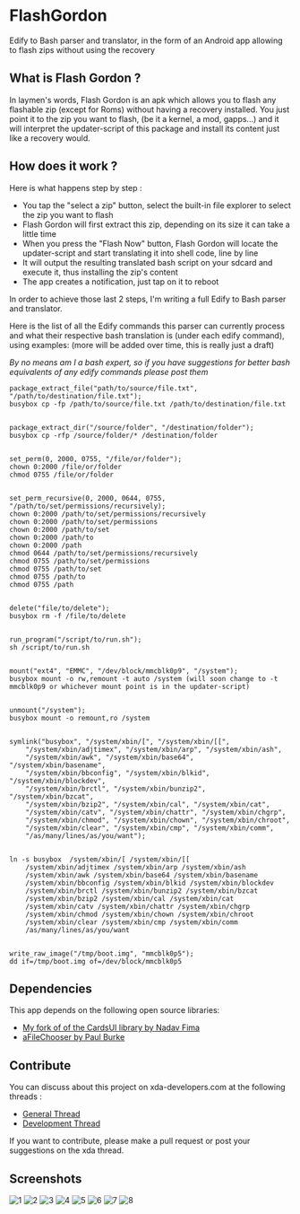 FlashGordon
===========

Edify to Bash parser and translator, in the form of an Android app allowing to flash zips without using the recovery

## What is Flash Gordon ?
In laymen's words, Flash Gordon is an apk which allows you to flash any flashable zip (except for Roms) without having a recovery installed.
You just point it to the zip you want to flash, (be it a kernel, a mod, gapps...) and it will interpret the updater-script of this package and install its content just like a recovery would.

## How does it work ?
Here is what happens step by step :

* You tap the "select a zip" button, select the built-in file explorer to select the zip you want to flash
* Flash Gordon will first extract this zip, depending on its size it can take a little time
* When you press the "Flash Now" button, Flash Gordon will locate the updater-script and start translating it into shell code, line by line
* It will output the resulting translated bash script on your sdcard and execute it, thus installing the zip's content
* The app creates a notification, just tap on it to reboot

In order to achieve those last 2 steps, I'm writing a full Edify to Bash parser and translator.

Here is the list of all the Edify commands this parser can currently process and what their respective bash translation is (under each edify command), using examples:
(more will be added over time, this is really just a draft)

*By no means am I a bash expert, so if you have suggestions for better bash equivalents of any edify commands please post them*

    package_extract_file("path/to/source/file.txt", "/path/to/destination/file.txt");
    busybox cp -fp /path/to/source/file.txt /path/to/destination/file.txt


    package_extract_dir("/source/folder", "/destination/folder");
    busybox cp -rfp /source/folder/* /destination/folder
    

    set_perm(0, 2000, 0755, "/file/or/folder");
    chown 0:2000 /file/or/folder
    chmod 0755 /file/or/folder
    

    set_perm_recursive(0, 2000, 0644, 0755, "/path/to/set/permissions/recursively);
    chown 0:2000 /path/to/set/permissions/recursively
    chown 0:2000 /path/to/set/permissions
    chown 0:2000 /path/to/set
    chown 0:2000 /path/to
    chown 0:2000 /path
    chmod 0644 /path/to/set/permissions/recursively
    chmod 0755 /path/to/set/permissions
    chmod 0755 /path/to/set
    chmod 0755 /path/to
    chmod 0755 /path


    delete("file/to/delete");
    busybox rm -f /file/to/delete


    run_program("/script/to/run.sh");
    sh /script/to/run.sh


    mount("ext4", "EMMC", "/dev/block/mmcblk0p9", "/system");
    busybox mount -o rw,remount -t auto /system (will soon change to -t mmcblk0p9 or whichever mount point is in the updater-script)


    unmount("/system");
    busybox mount -o remount,ro /system


    symlink("busybox", "/system/xbin/[", "/system/xbin/[[",
        "/system/xbin/adjtimex", "/system/xbin/arp", "/system/xbin/ash",
        "/system/xbin/awk", "/system/xbin/base64", "/system/xbin/basename",
        "/system/xbin/bbconfig", "/system/xbin/blkid", "/system/xbin/blockdev",
        "/system/xbin/brctl", "/system/xbin/bunzip2", "/system/xbin/bzcat",
        "/system/xbin/bzip2", "/system/xbin/cal", "/system/xbin/cat",
        "/system/xbin/catv", "/system/xbin/chattr", "/system/xbin/chgrp",
        "/system/xbin/chmod", "/system/xbin/chown", "/system/xbin/chroot",
        "/system/xbin/clear", "/system/xbin/cmp", "/system/xbin/comm",
        "/as/many/lines/as/you/want");
        

    ln -s busybox  /system/xbin/[ /system/xbin/[[
        /system/xbin/adjtimex /system/xbin/arp /system/xbin/ash
        /system/xbin/awk /system/xbin/base64 /system/xbin/basename
        /system/xbin/bbconfig /system/xbin/blkid /system/xbin/blockdev
        /system/xbin/brctl /system/xbin/bunzip2 /system/xbin/bzcat
        /system/xbin/bzip2 /system/xbin/cal /system/xbin/cat
        /system/xbin/catv /system/xbin/chattr /system/xbin/chgrp
        /system/xbin/chmod /system/xbin/chown /system/xbin/chroot
        /system/xbin/clear /system/xbin/cmp /system/xbin/comm
        /as/many/lines/as/you/want


    write_raw_image("/tmp/boot.img", "mmcblk0p5");
    dd if=/tmp/boot.img of=/dev/block/mmcblk0p5
    

## Dependencies
This app depends on the following open source libraries: 

* [My fork of of the CardsUI library by Nadav Fima](https://github.com/Androguide/cardsui-for-android)
* [aFileChooser by Paul Burke](https://github.com/iPaulPro/aFileChooser)


## Contribute
You can discuss about this project on xda-developers.com at the following threads :

* [General Thread](http://forum.xda-developers.com/showthread.php?t=2250555)
* [Development Thread](http://forum.xda-developers.com/showthread.php?t=2250632)

If you want to contribute, please make a pull request or post your suggestions on the xda thread.


## Screenshots
![1](http://imageshack.us/a/img259/3427/flash2r.png) ![2](http://imageshack.us/a/img841/1894/flash3n.png) ![3](http://imageshack.us/a/img818/1431/flash4.png)
![4](http://imageshack.us/a/img707/4690/flash5t.png) ![5](http://imageshack.us/a/img841/1416/flash6.png) ![6](http://imageshack.us/a/img10/4111/flash8q.png)
![7](http://imageshack.us/a/img690/8149/flash1bz.png) ![8](http://img59.imageshack.us/img59/5444/flashib.png)
